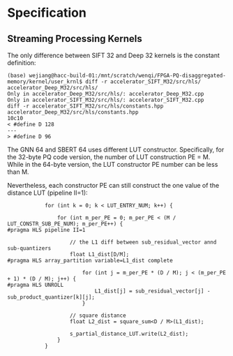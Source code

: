 # Specification

## Streaming Processing Kernels

The only difference between SIFT 32 and Deep 32 kernels is the constant definition:

```
(base) wejiang@hacc-build-01:/mnt/scratch/wenqi/FPGA-PQ-disaggregated-memory/kernel/user_krnl$ diff -r accelerator_SIFT_M32/src/hls/ 
accelerator_Deep_M32/src/hls/
Only in accelerator_Deep_M32/src/hls/: accelerator_Deep_M32.cpp
Only in accelerator_SIFT_M32/src/hls/: accelerator_SIFT_M32.cpp
diff -r accelerator_SIFT_M32/src/hls/constants.hpp accelerator_Deep_M32/src/hls/constants.hpp
10c10
< #define D 128
---
> #define D 96
```

The GNN 64 and SBERT 64 uses different LUT constructor. Specifically, for the 32-byte PQ code version, the number of LUT construction PE = M. While in the 64-byte version, the LUT constructor PE number can be less than M. 

Nevertheless, each constructor PE can still construct the one value of the distance LUT (pipeline II=1): 

```
            for (int k = 0; k < LUT_ENTRY_NUM; k++) {

                for (int m_per_PE = 0; m_per_PE < (M / LUT_CONSTR_SUB_PE_NUM); m_per_PE++) {
#pragma HLS pipeline II=1

                    // the L1 diff between sub_residual_vector annd sub-quantizers
                    float L1_dist[D/M];
#pragma HLS array_partition variable=L1_dist complete

                        for (int j = m_per_PE * (D / M); j < (m_per_PE + 1) * (D / M); j++) {
#pragma HLS UNROLL
                            L1_dist[j] = sub_residual_vector[j] - sub_product_quantizer[k][j];
                        }

                    // square distance
                    float L2_dist = square_sum<D / M>(L1_dist);
                    
                    s_partial_distance_LUT.write(L2_dist);
                }
            }
```